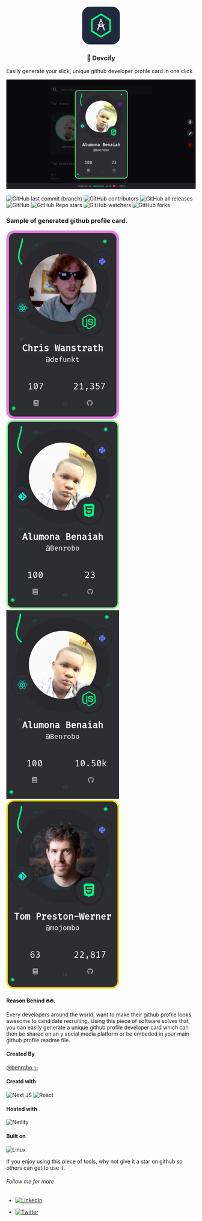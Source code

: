 <p align="center"> <img src="https://raw.githubusercontent.com/Benrobo/devcify/main/public/logo.png" width="100" style="border-radius:20%" /> </p>

### <p align="center">💖 Devcify</p>

Easily generate your slick, unique github developer profile card in one click

<img src="https://raw.githubusercontent.com/Benrobo/devcify/main/readmeImg/devcard.png">

![GitHub last commit (branch)](https://img.shields.io/github/last-commit/benrobo/devcify/main?style=for-the-badge)
![GitHub contributors](https://img.shields.io/github/contributors/benrobo/devcify?style=for-the-badge)
![GitHub all releases](https://img.shields.io/github/downloads/benrobo/devcify/total?style=for-the-badge)
![GitHub](https://img.shields.io/github/license/benrobo/health-tools?style=for-the-badge)
![GitHub Repo stars](https://img.shields.io/github/stars/benrobo/devcify?style=for-the-badge)
![GitHub watchers](https://img.shields.io/github/watchers/benrobo/devcify?style=for-the-badge)
![GitHub forks](https://img.shields.io/github/forks/benrobo/devcify?style=for-the-badge)

### Sample of generated github profile card.

<p align="left">
<img src="https://raw.githubusercontent.com/Benrobo/devcify/main/readmeImg/a2.png">
&nbsp;&nbsp;&nbsp;&nbsp;
<img src="https://raw.githubusercontent.com/Benrobo/devcify/main/readmeImg/a1.png">
&nbsp;&nbsp;&nbsp;&nbsp;
<img src="https://raw.githubusercontent.com/Benrobo/devcify/main/readmeImg/a3.png">
&nbsp;&nbsp;&nbsp;&nbsp;
<img src="https://raw.githubusercontent.com/Benrobo/devcify/main/readmeImg/a4.png">
&nbsp;&nbsp;&nbsp;&nbsp;
</p>

#### Reason Behind 🔥🔥.

Every developers around the world, want to make their github profile looks awesome to candidate recruiting. Using this piece of software solves that, you can easily generate a unique github profile developer card which can then be shared on an y social media platform or be embeded in your main github profile readme file.

#### Created By

[@benrobo ✨](https://github.com/benrobo)

#### Creatd with

![Next JS](https://img.shields.io/badge/Next-black?style=for-the-badge&logo=next.js&logoColor=white) ![React](https://img.shields.io/badge/react-%2320232a.svg?style=for-the-badge&logo=react&logoColor=%2361DAFB)

#### Hosted with

![Netlify](https://img.shields.io/badge/netlify-%23000000.svg?style=for-the-badge&logo=netlify&logoColor=#00C7B7)

#### Built on

![Linux](https://img.shields.io/badge/Linux-FCC624?style=for-the-badge&logo=linux&logoColor=black)

If you enjoy using this piece of tools, why not give it a star on github so others can get to use it.

###### Follow me for more

- [![LinkedIn](https://img.shields.io/badge/linkedin-%230077B5.svg?style=for-the-badge&logo=linkedin&logoColor=white) ](https://www.linkedin.com/in/benaiah-alumona-491b35220/?lipi=urn%3Ali%3Apage%3Ad_flagship3_feed%3BkBUrhZmnQs2tLwXQ3rLoKA%3D%3D)

- [![Twitter](https://img.shields.io/badge/<AlumonaBenaiah>-%231DA1F2.svg?style=for-the-badge&logo=Twitter&logoColor=white)](https://twiter.com/AlumonaBenaiah)
